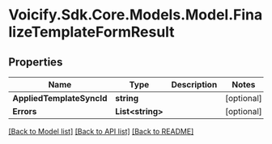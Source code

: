 # Voicify.Sdk.Core.Models.Model.FinalizeTemplateFormResult
## Properties

Name | Type | Description | Notes
------------ | ------------- | ------------- | -------------
**AppliedTemplateSyncId** | **string** |  | [optional] 
**Errors** | **List&lt;string&gt;** |  | [optional] 

[[Back to Model list]](../README.md#documentation-for-models) [[Back to API list]](../README.md#documentation-for-api-endpoints) [[Back to README]](../README.md)

